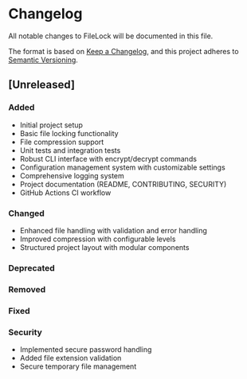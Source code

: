 # Changelog

All notable changes to FileLock will be documented in this file.

The format is based on [Keep a Changelog](https://keepachangelog.com/en/1.0.0/),
and this project adheres to [Semantic Versioning](https://semver.org/spec/v2.0.0.html).

## [Unreleased]

### Added

- Initial project setup
- Basic file locking functionality
- File compression support
- Unit tests and integration tests
- Robust CLI interface with encrypt/decrypt commands
- Configuration management system with customizable settings
- Comprehensive logging system
- Project documentation (README, CONTRIBUTING, SECURITY)
- GitHub Actions CI workflow

### Changed

- Enhanced file handling with validation and error handling
- Improved compression with configurable levels
- Structured project layout with modular components

### Deprecated

### Removed

### Fixed

### Security

- Implemented secure password handling
- Added file extension validation
- Secure temporary file management
